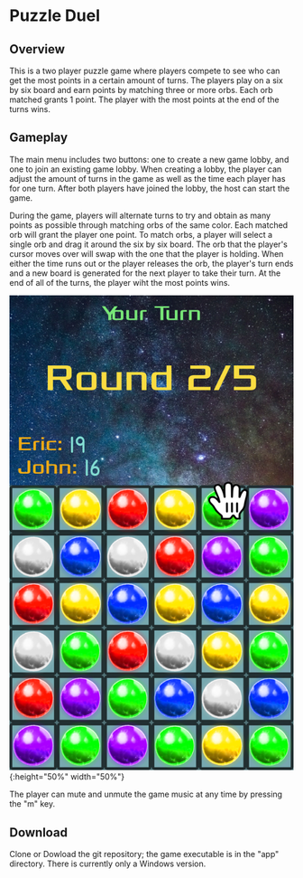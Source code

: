 # Puzzle Duel

## Overview

This is a two player puzzle game where players compete to see 
who can get the most points in a certain amount of turns. The players play on
a six by six board and earn points by matching three or more orbs. Each orb matched grants 1 point. 
The player with the most points at the end of the turns wins.

## Gameplay

The main menu includes two buttons: one to create a new game lobby, and one to join an existing game lobby. When creating a lobby, the player can adjust the amount of turns in the game as well as the time each player has for one turn. After both players have joined the lobby, the host can start the game.

During the game, players will alternate turns to try and obtain as many points as possible through matching orbs of the same color. Each matched orb will grant the player one point. To match orbs, a player will select a single orb and drag it around the six by six board. The orb that the player's cursor moves over will swap with the one that the player is holding. When either the time runs out or the player releases the orb, the player's turn ends and a new board is generated for the next player to take their turn. At the end of all of the turns, the player wiht the most points wins.

![gameplay](/app/data/gameplay.PNG){:height="50%" width="50%"}

The player can mute and unmute the game music at any time by pressing the "m" key. 

## Download

Clone or Dowload the git repository; the game executable is in the "app" directory. There is currently only a Windows version.
